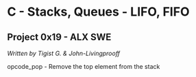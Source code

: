 # C - Stacks, Queues - LIFO, FIFO
## Project 0x19 - ALX SWE

_Written by Tigist G. & John-Livingprooff_

opcode_pop - Remove the top element from the stack
